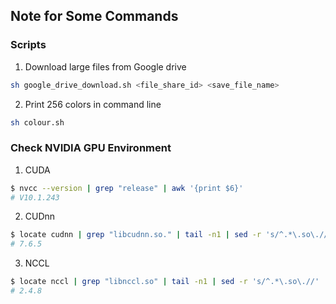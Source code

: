 ## Note for Some Commands
### Scripts
1. Download large files from Google drive
```sh
sh google_drive_download.sh <file_share_id> <save_file_name>
```

2. Print 256 colors in command line
```sh
sh colour.sh
```

###

### Check NVIDIA GPU Environment
1. CUDA
```sh
$ nvcc --version | grep "release" | awk '{print $6}'
# V10.1.243
```

2. CUDnn
```sh
$ locate cudnn | grep "libcudnn.so." | tail -n1 | sed -r 's/^.*\.so\.//'
# 7.6.5
```

3. NCCL
```sh
$ locate nccl | grep "libnccl.so" | tail -n1 | sed -r 's/^.*\.so\.//'
# 2.4.8
```
